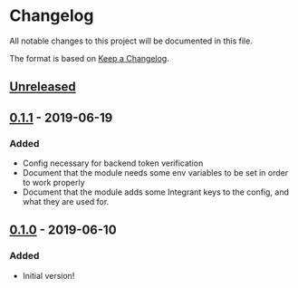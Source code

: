 # Changelog
All notable changes to this project will be documented in this file.

The format is based on [Keep a Changelog](http://keepachangelog.com/en/1.0.0/).

## [Unreleased]

## [0.1.1] - 2019-06-19
### Added
- Config necessary for backend token verification
- Document that the module needs some env variables to be set in order to work properly
- Document that the module adds some Integrant keys to the config, and what they are used for.

## [0.1.0] - 2019-06-10

### Added
- Initial version!

[0.1.0]: https://github.com/magnetcoop/hydrogen.module.session.keycloak/releases/tag/v0.1.0
[0.1.1]: https://github.com/magnetcoop/hydrogen.module.session.keycloak/compare/v0.1.0...v0.1.1/
[UNRELEASED]: https://github.com/magnetcoop/hydrogen.module.session.keycloak/compare/v0.1.1...HEAD/